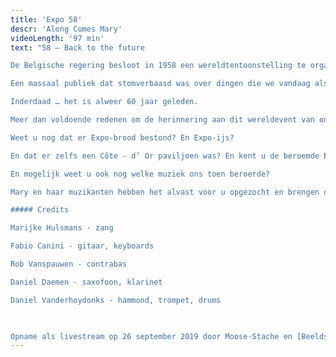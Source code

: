 ```yaml
---
title: 'Expo 58'
descr: 'Along Comes Mary'
videoLength: '97 min'
text: "58 – Back to the future

De Belgische regering besloot in 1958 een wereldtentoonstelling te organiseren in de Heizel. Deze tentoonstelling stond volledig in het teken van het geloof in vrijheid en vooruitgang, dat zo kenmerkend was voor de jaren vijfig en zestig. Meer dan 42 miljoen mensen bezochten de wereldtentoonstelling, die door koning Boudewijn werd geopend met een oproep tot vrede en sociale en economische vooruitgang.

Een massaal publiek dat stomverbaasd was over dingen die we vandaag als vanzelfsprekend beschouwen. Dwarrelend door de verschillende paviljoenen, starend naar wat men modern en vooruitstrevend noemde en bezorgd over de futuristische bouwstijlen waarvan men dacht dat de voorovergebogen gevels het mogelijk niet zouden trekken.  

Inderdaad … het is alweer 60 jaar geleden.

Meer dan voldoende redenen om de herinnering aan dit wereldevent van onder het stof te halen.

Weet u nog dat er Expo-brood bestond? En Expo-ijs?

En dat er zelfs een Côte - d’ Or paviljoen was? En kent u de beroemde Expo-ster nog?

En mogelijk weet u ook nog welke muziek ons toen beroerde?

Mary en haar muzikanten hebben het alvast voor u opgezocht en brengen de muziek van toen weer helemaal tot leven doorheen deze fijne muzikale ode aan Expo 58. Op een manier zoals alleen Along Comes Mary dat kan.

##### Credits

Marijke Hulsmans - zang

Fabio Canini - gitaar, keyboards

Rob Vanspauwen - contrabas

Daniel Daemen - saxofoon, klarinet

Daniel Vanderhoydonks - hammond, trompet, drums

‍

Opname als livestream op 26 september 2019 door Moose-Stache en [Beeldstorm](http://www.beeldstorm.be) (Jan Bosteels)"
---
```


